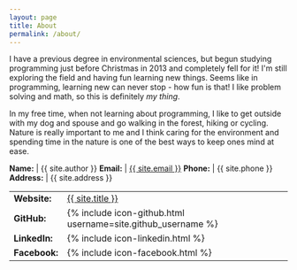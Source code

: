 ```yaml
---
layout: page
title: About
permalink: /about/
---
```


I have a previous degree in environmental sciences, but begun studying programming just before Christmas in 2013 and completely fell for it! I'm still exploring the field and having fun learning new things. Seems like in programming, learning new can never stop - how fun is that! I like problem solving and math, so this is definitely *my thing*.

In my free time, when not learning about programming, I like to get outside with my dog and spouse and go walking in the forest, hiking or cycling. Nature is really important to me and I think caring for the environment and spending time in the nature is one of the best ways to keep ones mind at ease.

**Name:** | {{ site.author }}
**Email:** | <a href="mailto:{{ site.email }}">{{ site.email }}</a>
**Phone:** | {{ site.phone }}
**Address:** | {{ site.address }}

<table>
  <tbody>
    <tr>
      <td><stronG>Website:</strong></td>
      <td><a href="{{ site.url }}">{{ site.title }}</a></td>
    </tr>
    <tr>
      <td><strong>GitHub:</strong></td>
      <td>{% include icon-github.html username=site.github_username %}</td>
    </tr>
    <tr>
      <td><strong>LinkedIn:</strong></td>
      <td>{% include icon-linkedin.html %}</td>
    </tr>
    <tr>
      <td><strong>Facebook:</strong></td>
      <td>{% include icon-facebook.html %}</td>
    </tr>
  </tbody>
</table>

